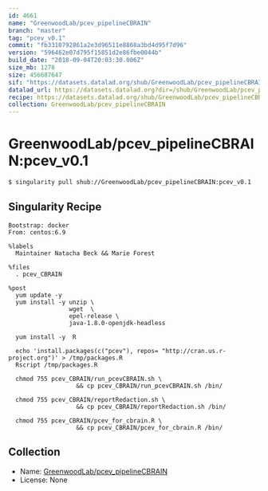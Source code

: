 ```yaml
---
id: 4661
name: "GreenwoodLab/pcev_pipelineCBRAIN"
branch: "master"
tag: "pcev_v0.1"
commit: "fb3310792861a2e3d96511e8868a3bd4d95f7d96"
version: "596462e07d795f15851d2e86fbe0044b"
build_date: "2018-09-04T20:03:30.006Z"
size_mb: 1278
size: 456687647
sif: "https://datasets.datalad.org/shub/GreenwoodLab/pcev_pipelineCBRAIN/pcev_v0.1/2018-09-04-fb331079-596462e0/596462e07d795f15851d2e86fbe0044b.simg"
datalad_url: https://datasets.datalad.org?dir=/shub/GreenwoodLab/pcev_pipelineCBRAIN/pcev_v0.1/2018-09-04-fb331079-596462e0/
recipe: https://datasets.datalad.org/shub/GreenwoodLab/pcev_pipelineCBRAIN/pcev_v0.1/2018-09-04-fb331079-596462e0/Singularity
collection: GreenwoodLab/pcev_pipelineCBRAIN
---
```


# GreenwoodLab/pcev_pipelineCBRAIN:pcev_v0.1

```bash
$ singularity pull shub://GreenwoodLab/pcev_pipelineCBRAIN:pcev_v0.1
```

## Singularity Recipe

```singularity
Bootstrap: docker
From: centos:6.9

%labels
  Maintainer Natacha Beck && Marie Forest

%files
  . pcev_CBRAIN

%post
  yum update -y
  yum install -y unzip \
                 wget  \
                 epel-release \
                 java-1.8.0-openjdk-headless

  yum install -y  R 
  
  echo 'install.packages(c("pcev"), repos= "http://cran.us.r-project.org")' > /tmp/packages.R
  Rscript /tmp/packages.R 

  chmod 755 pcev_CBRAIN/run_pcevCBRAIN.sh \
                   && cp pcev_CBRAIN/run_pcevCBRAIN.sh /bin/

  chmod 755 pcev_CBRAIN/reportRedaction.sh \
                   && cp pcev_CBRAIN/reportRedaction.sh /bin/

  chmod 755 pcev_CBRAIN/pcev_for_cbrain.R \
                   && cp pcev_CBRAIN/pcev_for_cbrain.R /bin/
```

## Collection

 - Name: [GreenwoodLab/pcev_pipelineCBRAIN](https://github.com/GreenwoodLab/pcev_pipelineCBRAIN)
 - License: None

